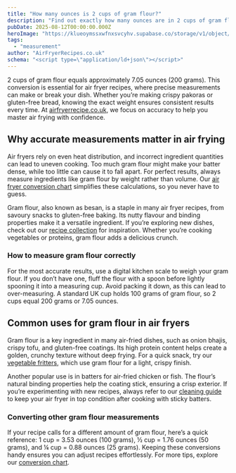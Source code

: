 ```yaml
---
title: "How many ounces is 2 cups of gram flour?"
description: "Find out exactly how many ounces are in 2 cups of gram flour for perfect air fryer recipes every time. Includes UK conversions!"
pubDate: 2025-08-12T00:00:00.000Z
heroImage: "https://klueoymssxwfnxsvcyhv.supabase.co/storage/v1/object/public/md/how-many-ounces-is-2-cups-of-gram-flour-6cd434d4.webp"
tags:
  - "measurement"
author: "AirFryerRecipes.co.uk"
schema: "<script type=\"application/ld+json\"></script>"
---
```


<p>2 cups of gram flour equals approximately 7.05 ounces (200 grams). This conversion is essential for air fryer recipes, where precise measurements can make or break your dish. Whether you’re making crispy pakoras or gluten-free bread, knowing the exact weight ensures consistent results every time. At <a href=https://www.airfryerrecipe.co.uk>airfryerrecipe.co.uk</a>, we focus on accuracy to help you master air frying with confidence.</p>  

<h2>Why accurate measurements matter in air frying</h2>  
<p>Air fryers rely on even heat distribution, and incorrect ingredient quantities can lead to uneven cooking. Too much gram flour might make your batter dense, while too little can cause it to fall apart. For perfect results, always measure ingredients like gram flour by weight rather than volume. Our <a href=https://www.airfryerrecipe.co.uk/air-fryer-conversion-chart>air fryer conversion chart</a> simplifies these calculations, so you never have to guess.</p>  

<p>Gram flour, also known as besan, is a staple in many air fryer recipes, from savoury snacks to gluten-free baking. Its nutty flavour and binding properties make it a versatile ingredient. If you’re exploring new dishes, check out our <a href=https://www.airfryerrecipe.co.uk/recipes>recipe collection</a> for inspiration. Whether you’re cooking vegetables or proteins, gram flour adds a delicious crunch.</p>  

<h3>How to measure gram flour correctly</h3>  
<p>For the most accurate results, use a digital kitchen scale to weigh your gram flour. If you don’t have one, fluff the flour with a spoon before lightly spooning it into a measuring cup. Avoid packing it down, as this can lead to over-measuring. A standard UK cup holds 100 grams of gram flour, so 2 cups equal 200 grams or 7.05 ounces.</p>  

<h2>Common uses for gram flour in air fryers</h2>  
<p>Gram flour is a key ingredient in many air-fried dishes, such as onion bhajis, crispy tofu, and gluten-free coatings. Its high protein content helps create a golden, crunchy texture without deep frying. For a quick snack, try our <a href=https://www.airfryerrecipe.co.uk/recipe-category/vegetables>vegetable fritters</a>, which use gram flour for a light, crispy finish.</p>  

<p>Another popular use is in batters for air-fried chicken or fish. The flour’s natural binding properties help the coating stick, ensuring a crisp exterior. If you’re experimenting with new recipes, always refer to our <a href=https://www.airfryerrecipe.co.uk/air-fryer-cleaner>cleaning guide</a> to keep your air fryer in top condition after cooking with sticky batters.</p>  

<h3>Converting other gram flour measurements</h3>  
<p>If your recipe calls for a different amount of gram flour, here’s a quick reference: 1 cup = 3.53 ounces (100 grams), ½ cup = 1.76 ounces (50 grams), and ¼ cup = 0.88 ounces (25 grams). Keeping these conversions handy ensures you can adjust recipes effortlessly. For more tips, explore our <a href=https://www.airfryerrecipe.co.uk/air-fryer-conversion-chart>conversion chart</a>.</p>